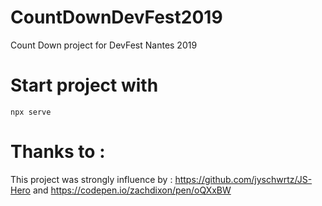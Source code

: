 # CountDownDevFest2019
Count Down project for DevFest Nantes 2019


# Start project with
`npx serve`


# Thanks to :

This project was strongly influence by : https://github.com/jyschwrtz/JS-Hero and https://codepen.io/zachdixon/pen/oQXxBW